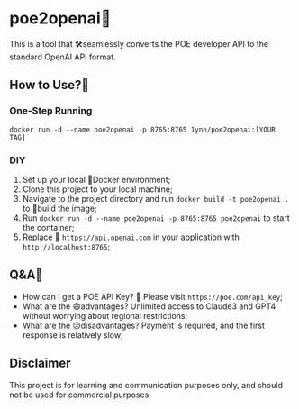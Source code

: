 # poe2openai🚀

This is a tool that 🛠️seamlessly converts the POE developer API to the standard OpenAI API format.

## How to Use?🤔

### One-Step Running

```
docker run -d --name poe2openai -p 8765:8765 1ynn/poe2openai:[YOUR TAG]
```

### DIY

1. Set up your local 🐳Docker environment;
2. Clone this project to your local machine;
3. Navigate to the project directory and run `docker build -t poe2openai .` to 🔧build the image;
4. Run `docker run -d --name poe2openai -p 8765:8765 poe2openai` to start the container;
5. Replace 🔄 `https://api.openai.com` in your application with `http://localhost:8765`;

## Q&A💬

* How can I get a POE API Key? 🔑 Please visit `https://poe.com/api_key`;
* What are the 😄advantages? Unlimited access to Claude3 and GPT4 without worrying about regional restrictions;
* What are the 😥disadvantages? Payment is required, and the first response is relatively slow;

## Disclaimer

This project is for learning and communication purposes only, and should not be used for commercial purposes.